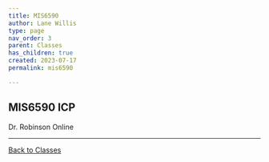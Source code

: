 ```yaml
---
title: MIS6590
author: Lane Willis
type: page
nav_order: 3
parent: Classes
has_children: true
created: 2023-07-17
permalink: mis6590

---
```


## MIS6590 ICP

Dr. Robinson
Online

---

[Back to Classes](/classes)
